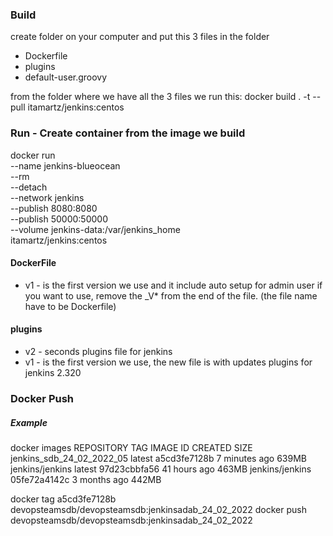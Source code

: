 
### Build ###
create folder on your computer and put this 3 files in the folder
* Dockerfile
* plugins
* default-user.groovy

from the folder where we have all the 3 files we run this:
docker build . -t --pull itamartz/jenkins:centos

### Run - Create container from the image we build ###
docker run \
  --name jenkins-blueocean \
  --rm \
  --detach \
  --network jenkins \
  --publish 8080:8080 \
  --publish 50000:50000 \
  --volume jenkins-data:/var/jenkins_home \
  itamartz/jenkins:centos

#### DockerFile ####
* v1 - is the first version we use and it include auto setup for admin user
if you want to use, remove the _V* from the end of the file. (the file name have to be Dockerfile)

#### plugins ####
* v2 - seconds plugins file for jenkins
* v1 - is the first version we use, the new file is with updates plugins for jenkins 2.320

### Docker Push ###

##### Example #####
docker images
REPOSITORY                  TAG       IMAGE ID       CREATED         SIZE
jenkins_sdb_24_02_2022_05   latest    a5cd3fe7128b   7 minutes ago   639MB
jenkins/jenkins             latest    97d23cbbfa56   41 hours ago    463MB
jenkins/jenkins             <none>    05fe72a4142c   3 months ago    442MB

docker tag a5cd3fe7128b devopsteamsdb/devopsteamsdb:jenkinsadab_24_02_2022
docker push devopsteamsdb/devopsteamsdb:jenkinsadab_24_02_2022
 
